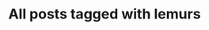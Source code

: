 ---
layout: tag
title: "All posts tagged with lemurs"
permalink: /weblog/tags/lemurs/
taxonomy: lemurs
---